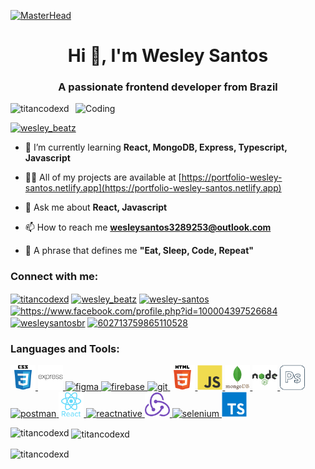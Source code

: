 [![MasterHead](https://user-images.githubusercontent.com/74038190/241765440-80728820-e06b-4f96-9c9e-9df46f0cc0a5.gif)](https://portfolio-wesley-santos.netlify.app)
<h1 align="center">Hi 👋, I'm Wesley Santos</h1>
<h3 align="center">A passionate frontend developer from Brazil</h3>
<img align="right" alt="Coding" width="400" src="https://i.giphy.com/qgQUggAC3Pfv687qPC.gif">

<p align="left"> <img src="https://komarev.com/ghpvc/?username=titancodexd&label=Profile%20views&color=0e75b6&style=flat" alt="titancodexd" /> </p>

<p align="left"> <a href="https://twitter.com/wesley_beatz" target="blank"><img src="https://img.shields.io/twitter/follow/wesley_beatz?logo=twitter&style=for-the-badge" alt="wesley_beatz" /></a> </p>

- 🌱 I’m currently learning **React, MongoDB, Express, Typescript, Javascript**

- 👨‍💻 All of my projects are available at [https://portfolio-wesley-santos.netlify.app](https://portfolio-wesley-santos.netlify.app)

- 💬 Ask me about **React, Javascript**

- 📫 How to reach me **wesleysantos3289253@outlook.com**

- 💭 A phrase that defines me **"Eat, Sleep, Code, Repeat"**

<h3 align="left">Connect with me:</h3>
<p align="left">
<a href="https://codepen.io/titancodexd" target="blank"><img align="center" src="https://raw.githubusercontent.com/rahuldkjain/github-profile-readme-generator/master/src/images/icons/Social/codepen.svg" alt="titancodexd" height="30" width="40" /></a>
<a href="https://twitter.com/wesley_beatz" target="blank"><img align="center" src="https://raw.githubusercontent.com/rahuldkjain/github-profile-readme-generator/master/src/images/icons/Social/twitter.svg" alt="wesley_beatz" height="30" width="40" /></a>
<a href="https://linkedin.com/in/wesley-santos" target="blank"><img align="center" src="https://raw.githubusercontent.com/rahuldkjain/github-profile-readme-generator/master/src/images/icons/Social/linked-in-alt.svg" alt="wesley-santos" height="30" width="40" /></a>
<a href="https://fb.com/https://www.facebook.com/profile.php?id=100004397526684" target="blank"><img align="center" src="https://raw.githubusercontent.com/rahuldkjain/github-profile-readme-generator/master/src/images/icons/Social/facebook.svg" alt="https://www.facebook.com/profile.php?id=100004397526684" height="30" width="40" /></a>
<a href="https://instagram.com/wesleysantosbr" target="blank"><img align="center" src="https://raw.githubusercontent.com/rahuldkjain/github-profile-readme-generator/master/src/images/icons/Social/instagram.svg" alt="wesleysantosbr" height="30" width="40" /></a>
<a href="https://discord.gg/602713759865110528" target="blank"><img align="center" src="https://raw.githubusercontent.com/rahuldkjain/github-profile-readme-generator/master/src/images/icons/Social/discord.svg" alt="602713759865110528" height="30" width="40" /></a>
</p>

<h3 align="left">Languages and Tools:</h3>
<p align="left"> <a href="https://www.w3schools.com/css/" target="_blank" rel="noreferrer"> <img src="https://raw.githubusercontent.com/devicons/devicon/master/icons/css3/css3-original-wordmark.svg" alt="css3" width="40" height="40"/> </a> <a href="https://expressjs.com" target="_blank" rel="noreferrer"> <img src="https://raw.githubusercontent.com/devicons/devicon/master/icons/express/express-original-wordmark.svg" alt="express" width="40" height="40"/> </a> <a href="https://www.figma.com/" target="_blank" rel="noreferrer"> <img src="https://www.vectorlogo.zone/logos/figma/figma-icon.svg" alt="figma" width="40" height="40"/> </a> <a href="https://firebase.google.com/" target="_blank" rel="noreferrer"> <img src="https://www.vectorlogo.zone/logos/firebase/firebase-icon.svg" alt="firebase" width="40" height="40"/> </a> <a href="https://git-scm.com/" target="_blank" rel="noreferrer"> <img src="https://www.vectorlogo.zone/logos/git-scm/git-scm-icon.svg" alt="git" width="40" height="40"/> </a> <a href="https://www.w3.org/html/" target="_blank" rel="noreferrer"> <img src="https://raw.githubusercontent.com/devicons/devicon/master/icons/html5/html5-original-wordmark.svg" alt="html5" width="40" height="40"/> </a> <a href="https://developer.mozilla.org/en-US/docs/Web/JavaScript" target="_blank" rel="noreferrer"> <img src="https://raw.githubusercontent.com/devicons/devicon/master/icons/javascript/javascript-original.svg" alt="javascript" width="40" height="40"/> </a> <a href="https://www.mongodb.com/" target="_blank" rel="noreferrer"> <img src="https://raw.githubusercontent.com/devicons/devicon/master/icons/mongodb/mongodb-original-wordmark.svg" alt="mongodb" width="40" height="40"/> </a> <a href="https://nodejs.org" target="_blank" rel="noreferrer"> <img src="https://raw.githubusercontent.com/devicons/devicon/master/icons/nodejs/nodejs-original-wordmark.svg" alt="nodejs" width="40" height="40"/> </a> <a href="https://www.photoshop.com/en" target="_blank" rel="noreferrer"> <img src="https://raw.githubusercontent.com/devicons/devicon/master/icons/photoshop/photoshop-line.svg" alt="photoshop" width="40" height="40"/> </a> <a href="https://postman.com" target="_blank" rel="noreferrer"> <img src="https://www.vectorlogo.zone/logos/getpostman/getpostman-icon.svg" alt="postman" width="40" height="40"/> </a> <a href="https://reactjs.org/" target="_blank" rel="noreferrer"> <img src="https://raw.githubusercontent.com/devicons/devicon/master/icons/react/react-original-wordmark.svg" alt="react" width="40" height="40"/> </a> <a href="https://reactnative.dev/" target="_blank" rel="noreferrer"> <img src="https://reactnative.dev/img/header_logo.svg" alt="reactnative" width="40" height="40"/> </a> <a href="https://redux.js.org" target="_blank" rel="noreferrer"> <img src="https://raw.githubusercontent.com/devicons/devicon/master/icons/redux/redux-original.svg" alt="redux" width="40" height="40"/> </a> <a href="https://www.selenium.dev" target="_blank" rel="noreferrer"> <img src="https://raw.githubusercontent.com/detain/svg-logos/780f25886640cef088af994181646db2f6b1a3f8/svg/selenium-logo.svg" alt="selenium" width="40" height="40"/> </a> <a href="https://www.typescriptlang.org/" target="_blank" rel="noreferrer"> <img src="https://raw.githubusercontent.com/devicons/devicon/master/icons/typescript/typescript-original.svg" alt="typescript" width="40" height="40"/> </a> </p>

<p><img align="left" src="https://github-readme-stats.vercel.app/api/top-langs?username=titancodexd&show_icons=true&theme=dark&locale=en&layout=compact" alt="titancodexd" /></p>

<p>&nbsp;<img align="center" src="https://github-readme-stats.vercel.app/api?username=titancodexd&show_icons=true&theme=dracula&locale=en" alt="titancodexd" /></p>

<p><img align="center" src="https://github-readme-streak-stats.herokuapp.com/?user=titancodexd&theme=dark" alt="titancodexd" /></p>



